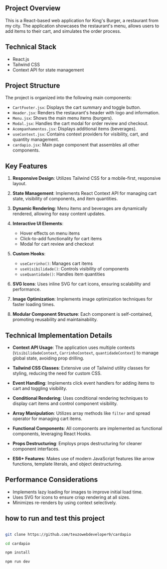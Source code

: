 ## Project Overview

This is a React-based web application for King's Burger, a restaurant from my city. The application showcases the restaurant's menu, allows users to add items to their cart, and simulates the order process.

## Technical Stack

- React.js
- Tailwind CSS
- Context API for state management

## Project Structure

The project is organized into the following main components:

- `CartFooter.jsx`: Displays the cart summary and toggle button.
- `Header.jsx`: Renders the restaurant's header with logo and information.
- `Menu.jsx`: Shows the main menu items (burgers).
- `Modal.jsx`: Handles the cart modal for order review and checkout.
- `Acompanhamentos.jsx`: Displays additional items (beverages).
- `useContext.jsx`: Contains context providers for visibility, cart, and quantity management.
- `cardapio.jsx`: Main page component that assembles all other components.

## Key Features

1. **Responsive Design**: Utilizes Tailwind CSS for a mobile-first, responsive layout.

2. **State Management**: Implements React Context API for managing cart state, visibility of components, and item quantities.

3. **Dynamic Rendering**: Menu items and beverages are dynamically rendered, allowing for easy content updates.

4. **Interactive UI Elements**: 
   - Hover effects on menu items
   - Click-to-add functionality for cart items
   - Modal for cart review and checkout

5. **Custom Hooks**: 
   - `useCarrinho()`: Manages cart items
   - `useVisibilidade()`: Controls visibility of components
   - `useQuantidade()`: Handles item quantities

6. **SVG Icons**: Uses inline SVG for cart icons, ensuring scalability and performance.

7. **Image Optimization**: Implements image optimization techniques for faster loading times.

8. **Modular Component Structure**: Each component is self-contained, promoting reusability and maintainability.

## Technical Implementation Details

- **Context API Usage**: The application uses multiple contexts (`VisibilidadeContext`, `CarrinhoContext`, `quantidadeContext`) to manage global state, avoiding prop drilling.

- **Tailwind CSS Classes**: Extensive use of Tailwind utility classes for styling, reducing the need for custom CSS.

- **Event Handling**: Implements click event handlers for adding items to cart and toggling visibility.

- **Conditional Rendering**: Uses conditional rendering techniques to display cart items and control component visibility.

- **Array Manipulation**: Utilizes array methods like `filter` and spread operator for managing cart items.

- **Functional Components**: All components are implemented as functional components, leveraging React Hooks.

- **Props Destructuring**: Employs props destructuring for cleaner component interfaces.

- **ES6+ Features**: Makes use of modern JavaScript features like arrow functions, template literals, and object destructuring.

## Performance Considerations

- Implements lazy loading for images to improve initial load time.
- Uses SVG for icons to ensure crisp rendering at all sizes.
- Minimizes re-renders by using context selectively.

## how to run and test this project

```bash

git clone https://github.com/teuzowebdeveloper9/cardapio

cd cardapio

npm install

npm run dev 

```

